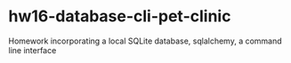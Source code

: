 # hw16-database-cli-pet-clinic
Homework incorporating a local SQLite database, sqlalchemy, a command line interface
